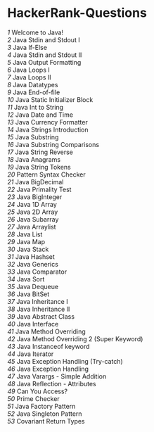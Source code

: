 # HackerRank-Questions

_1_ Welcome to Java!
<br>
_2_ Java Stdin and Stdout I
<br>
_3_ Java If-Else
<br>
_4_ Java Stdin and Stdout II
<br>
_5_ Java Output Formatting
<br>
_6_ Java Loops I
<br>
_7_ Java Loops II
<br>
_8_ Java Datatypes
<br>
_9_ Java End-of-file
<br>
_10_ Java Static Initializer Block
<br>
_11_ Java Int to String
<br>
_12_ Java Date and Time
<br>
_13_ Java Currency Formatter
<br>
_14_ Java Strings Introduction
<br>
_15_ Java Substring
<br>
_16_ Java Substring Comparisons
<br>
_17_ Java String Reverse
<br>
_18_ Java Anagrams
<br>
_19_ Java String Tokens
<br>
_20_ Pattern Syntax Checker
<br>
_21_ Java BigDecimal
<br>
_22_ Java Primality Test
<br>
_23_ Java BigInteger
<br>
_24_ Java 1D Array
<br>
_25_ Java 2D Array
<br>
_26_ Java Subarray
<br>
_27_ Java Arraylist
<br>
_28_ Java List
<br>
_29_ Java Map
<br>
_30_ Java Stack
<br>
_31_ Java Hashset
<br>
_32_ Java Generics
<br>
_33_ Java Comparator
<br>
_34_ Java Sort
<br>
_35_ Java Dequeue
<br>
_36_ Java BitSet
<br>
_37_ Java Inheritance I
<br>
_38_ Java Inheritance II
<br>
_39_ Java Abstract Class
<br>
_40_ Java Interface
<br>
_41_ Java Method Overriding
<br>
_42_ Java Method Overriding 2 (Super Keyword)
<br>
_43_ Java Instanceof keyword
<br>
_44_ Java Iterator
<br>
_45_ Java Exception Handling (Try-catch)
<br>
_46_ Java Exception Handling
<br>
_47_ Java Varargs - Simple Addition
<br>
_48_ Java Reflection - Attributes
<br>
_49_ Can You Access?
<br>
_50_ Prime Checker
<br>
_51_ Java Factory Pattern
<br>
_52_ Java Singleton Pattern
<br>
_53_ Covariant Return Types
<br>
<br>